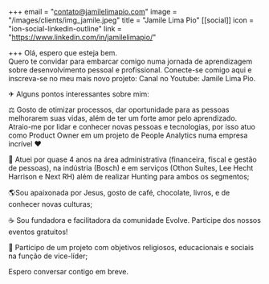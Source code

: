 +++
email = "contato@jamilelimapio.com"
image = "/images/clients/img_jamile.jpeg"
title = "Jamile Lima Pio"
[[social]]
icon = "ion-social-linkedin-outline"
link = "https://www.linkedin.com/in/jamilelimapio/"

+++
Olá, espero que esteja bem.   
Quero te convidar para embarcar comigo numa jornada de aprendizagem sobre desenvolvimento pessoal e profissional. Conecte-se comigo aqui e inscreva-se no meu mais novo projeto: Canal no Youtube: Jamile Lima Pio.  
  
✈ Alguns pontos interessantes sobre mim:  
  
⚖ Gosto de otimizar processos, dar oportunidade para as pessoas melhorarem suas vidas, além de ter um forte amor pelo aprendizado. Atraio-me por lidar e conhecer novas pessoas e tecnologias, por isso atuo como Product Owner em um projeto de People Analytics numa empresa incrível ❤  
  
🤝 Atuei por quase 4 anos na área administrativa (financeira, fiscal e gestão de pessoas), na indústria (Bosch) e em serviços (Othon Suítes, Lee Hecht Harrison e Next RH) além de realizar Hunting para ambos os segmentos;  
  
🌎Sou apaixonada por Jesus, gosto de café, chocolate, livros, e de conhecer novas culturas;  
  
☕ Sou fundadora e facilitadora da comunidade Evolve. Participe dos nossos eventos gratuitos!  
  
🤝 Participo de um projeto com objetivos religiosos, educacionais e sociais na função de vice-líder;  
  
Espero conversar contigo em breve.